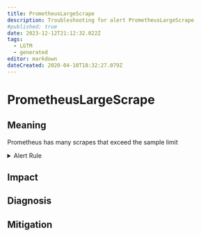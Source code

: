 ```yaml
---
title: PrometheusLargeScrape
description: Troubleshooting for alert PrometheusLargeScrape
#published: true
date: 2023-12-12T21:12:32.022Z
tags: 
  - LGTM
  - generated
editor: markdown
dateCreated: 2020-04-10T18:32:27.079Z
---
```


# PrometheusLargeScrape

## Meaning
[//]: # "Short paragraph that explains what the alert means"
Prometheus has many scrapes that exceed the sample limit

<details>
  <summary>Alert Rule</summary>

{{% rule "prometheus-self-monitoring/prometheus-self-monitoring-internal.yml" "PrometheusLargeScrape" %}}

<!-- Rule when generated

```yaml
alert: PrometheusLargeScrape
expr: increase(prometheus_target_scrapes_exceeded_sample_limit_total[10m]) > 10
for: 5m
labels:
    severity: warning
annotations:
    summary: Prometheus large scrape (instance {{ $labels.instance }})
    description: |-
        Prometheus has many scrapes that exceed the sample limit
          VALUE = {{ $value }}
          LABELS = {{ $labels }}
    runbook: https://github.com/srerun/prometheus-alerts/blob/main/content/runbooks/prometheus-self-monitoring-internal/PrometheusLargeScrape.md

```

-->

</details>


## Impact
[//]: # "What could / will happen if the alert is not addressed"



## Diagnosis
[//]: # "Steps to take to identify the cause of the problem"



## Mitigation
[//]: # "The steps necessary to resolve the alert"
